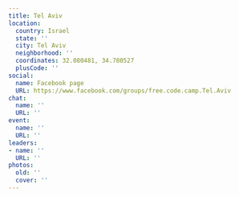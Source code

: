 ```yaml
---
title: Tel Aviv
location:
  country: Israel
  state: ''
  city: Tel Aviv
  neighborhood: ''
  coordinates: 32.080481, 34.780527
  plusCode: ''
social:
  name: Facebook page
  URL: https://www.facebook.com/groups/free.code.camp.Tel.Aviv
chat:
  name: ''
  URL: ''
event:
  name: ''
  URL: ''
leaders:
- name: ''
  URL: ''
photos:
  old: ''
  cover: ''
---
```

